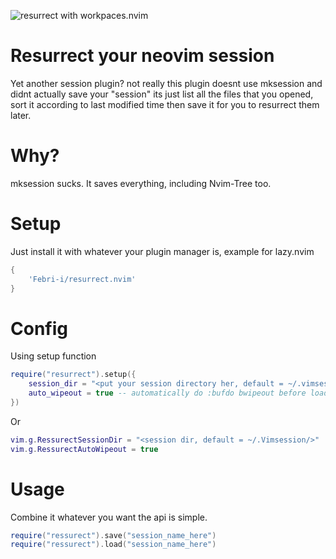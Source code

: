 ![resurrect with workpaces.nvim](https://i.imgur.com/bTKtA7v.gif)

# Resurrect your neovim session

Yet another session plugin? not really this plugin doesnt use mksession and didnt actually save your "session" its just list all the files that you opened, sort it according to last modified time then save it for you to resurrect them later.

# Why?

mksession sucks. It saves everything, including Nvim-Tree too.

# Setup

Just install it with whatever your plugin manager is, example for lazy.nvim

```lua
{
    'Febri-i/resurrect.nvim'
}
```

# Config

Using setup function

```lua
require("resurrect").setup({
    session_dir = "<put your session directory her, default = ~/.vimsession/>",
    auto_wipeout = true -- automatically do :bufdo bwipeout before loading session
})
```
Or
```lua
vim.g.RessurectSessionDir = "<session dir, default = ~/.Vimsession/>"
vim.g.RessurectAutoWipeout = true
```

# Usage
Combine it whatever you want the api is simple.
```lua
require("ressurect").save("session_name_here")
require("ressurect").load("session_name_here")
```

